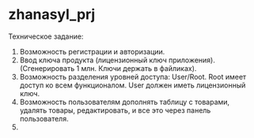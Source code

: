 # zhanasyl_prj

Техническое задание:
1. Возможность регистрации и авторизации.
2. Ввод ключа продукта (лицензионный ключ приложения). (Сгенерировать 1 млн. Ключи держать в файликах).
3. Возможность разделения уровней доступа: User/Root. Root имеет доступ ко всем функционалом. User должен иметь лицензионный ключ. 
4. Возможность пользователям дополнять таблицу с товарами, удалять товары, редактировать, и все это через панель пользователя.
5. 
